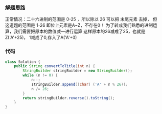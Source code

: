 ### 解题思路
正常情况：二十六进制的范围是 0-25 ，所以除以 26 可以把 末尾元素 去掉，
但这道题的范围是 1-26 即位上元素是A~Z，不存在0！
为了转成我们熟悉的进制运算，我们需要把原本的数值减一进行运算
	这样原本的26减成了25，也就是Z('A'+25)，
	1减成了0,存入了A('A'+0)

### 代码

```java
class Solution {
    public String convertToTitle(int n) {
		StringBuilder stringBuilder = new StringBuilder();
	    while (n != 0) {
		    n--; 
		    stringBuilder.append((char) ('A' + n % 26));
		    n /= 26;
	    }
	    return stringBuilder.reverse().toString();
    }
}
```